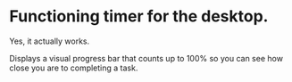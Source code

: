 Functioning timer for the desktop.
===========

Yes, it actually works.

Displays a visual progress bar that counts up to 100% so you can see how close you are to completing a task.
